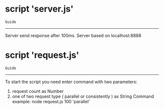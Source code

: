 # script 'server.js'

    Guide
------------
Server send response after 100ms.
Server based on localhost:8888 


# script 'request.js'

    Guide
------------

To start the script you need enter command with two parameters:
1) request count as Number
2) one of two request type ( parallel or consistently ) as String
Command example:
node request.js 100 'parallel'